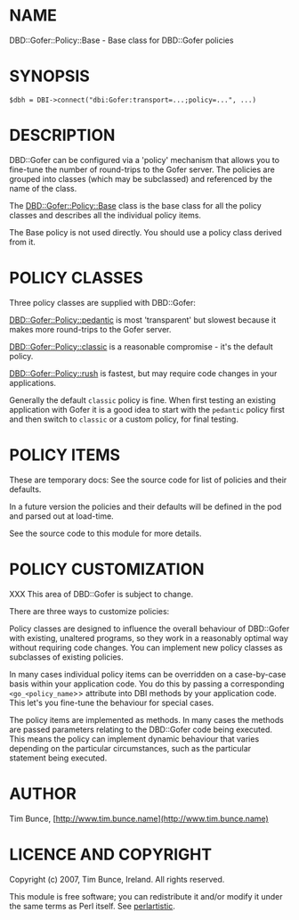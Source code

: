 # NAME

DBD::Gofer::Policy::Base - Base class for DBD::Gofer policies

# SYNOPSIS

    $dbh = DBI->connect("dbi:Gofer:transport=...;policy=...", ...)

# DESCRIPTION

DBD::Gofer can be configured via a 'policy' mechanism that allows you to
fine-tune the number of round-trips to the Gofer server.  The policies are
grouped into classes (which may be subclassed) and referenced by the name of
the class.

The [DBD::Gofer::Policy::Base](https://metacpan.org/pod/DBD%3A%3AGofer%3A%3APolicy%3A%3ABase) class is the base class for all the policy
classes and describes all the individual policy items.

The Base policy is not used directly. You should use a policy class derived from it.

# POLICY CLASSES

Three policy classes are supplied with DBD::Gofer:

[DBD::Gofer::Policy::pedantic](https://metacpan.org/pod/DBD%3A%3AGofer%3A%3APolicy%3A%3Apedantic) is most 'transparent' but slowest because it
makes more  round-trips to the Gofer server.

[DBD::Gofer::Policy::classic](https://metacpan.org/pod/DBD%3A%3AGofer%3A%3APolicy%3A%3Aclassic) is a reasonable compromise - it's the default policy.

[DBD::Gofer::Policy::rush](https://metacpan.org/pod/DBD%3A%3AGofer%3A%3APolicy%3A%3Arush) is fastest, but may require code changes in your applications.

Generally the default `classic` policy is fine. When first testing an existing
application with Gofer it is a good idea to start with the `pedantic` policy
first and then switch to `classic` or a custom policy, for final testing.

# POLICY ITEMS

These are temporary docs: See the source code for list of policies and their defaults.

In a future version the policies and their defaults will be defined in the pod and parsed out at load-time.

See the source code to this module for more details.

# POLICY CUSTOMIZATION

XXX This area of DBD::Gofer is subject to change.

There are three ways to customize policies:

Policy classes are designed to influence the overall behaviour of DBD::Gofer
with existing, unaltered programs, so they work in a reasonably optimal way
without requiring code changes. You can implement new policy classes as
subclasses of existing policies.

In many cases individual policy items can be overridden on a case-by-case basis
within your application code. You do this by passing a corresponding
`<go_<policy_name`>> attribute into DBI methods by your application code.
This let's you fine-tune the behaviour for special cases.

The policy items are implemented as methods. In many cases the methods are
passed parameters relating to the DBD::Gofer code being executed. This means
the policy can implement dynamic behaviour that varies depending on the
particular circumstances, such as the particular statement being executed.

# AUTHOR

Tim Bunce, [http://www.tim.bunce.name](http://www.tim.bunce.name)

# LICENCE AND COPYRIGHT

Copyright (c) 2007, Tim Bunce, Ireland. All rights reserved.

This module is free software; you can redistribute it and/or
modify it under the same terms as Perl itself. See [perlartistic](https://metacpan.org/pod/perlartistic).
